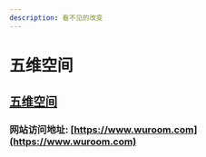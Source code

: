 ```yaml
---
description: 看不见的改变
---
```


# 五维空间

## [五维空间](https://www.wuroom.com)

###  网站访问地址: [https://www.wuroom.com](https://www.wuroom.com)



